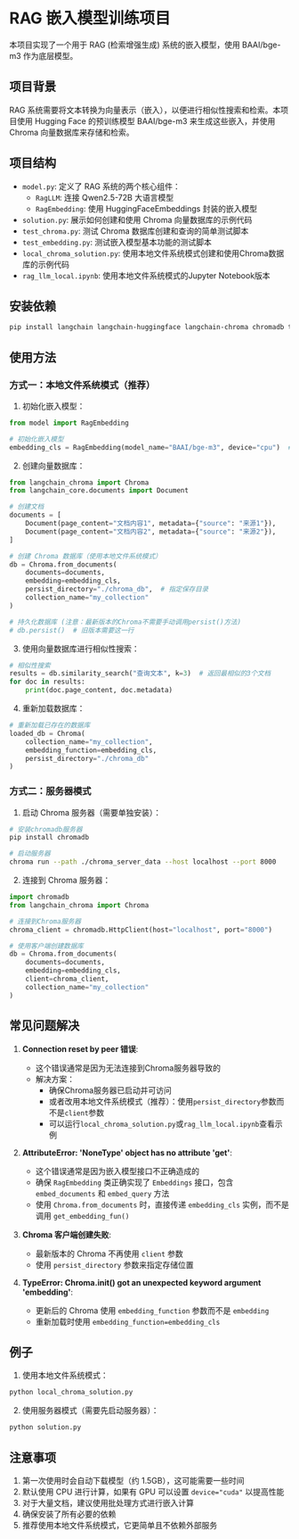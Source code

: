 # RAG 嵌入模型训练项目

本项目实现了一个用于 RAG (检索增强生成) 系统的嵌入模型，使用 BAAI/bge-m3 作为底层模型。

## 项目背景

RAG 系统需要将文本转换为向量表示（嵌入），以便进行相似性搜索和检索。本项目使用 Hugging Face 的预训练模型 BAAI/bge-m3 来生成这些嵌入，并使用 Chroma 向量数据库来存储和检索。

## 项目结构

- `model.py`: 定义了 RAG 系统的两个核心组件：
  - `RagLLM`: 连接 Qwen2.5-72B 大语言模型
  - `RagEmbedding`: 使用 HuggingFaceEmbeddings 封装的嵌入模型
- `solution.py`: 展示如何创建和使用 Chroma 向量数据库的示例代码
- `test_chroma.py`: 测试 Chroma 数据库创建和查询的简单测试脚本
- `test_embedding.py`: 测试嵌入模型基本功能的测试脚本
- `local_chroma_solution.py`: 使用本地文件系统模式创建和使用Chroma数据库的示例代码
- `rag_llm_local.ipynb`: 使用本地文件系统模式的Jupyter Notebook版本

## 安装依赖

```bash
pip install langchain langchain-huggingface langchain-chroma chromadb transformers torch
```

## 使用方法

### 方式一：本地文件系统模式（推荐）

1. 初始化嵌入模型：

```python
from model import RagEmbedding

# 初始化嵌入模型
embedding_cls = RagEmbedding(model_name="BAAI/bge-m3", device="cpu")  # 或 device="cuda" 使用 GPU
```

2. 创建向量数据库：

```python
from langchain_chroma import Chroma
from langchain_core.documents import Document

# 创建文档
documents = [
    Document(page_content="文档内容1", metadata={"source": "来源1"}),
    Document(page_content="文档内容2", metadata={"source": "来源2"}),
]

# 创建 Chroma 数据库（使用本地文件系统模式）
db = Chroma.from_documents(
    documents=documents,
    embedding=embedding_cls,
    persist_directory="./chroma_db",  # 指定保存目录
    collection_name="my_collection"
)

# 持久化数据库 (注意：最新版本的Chroma不需要手动调用persist()方法)
# db.persist()  # 旧版本需要这一行
```

3. 使用向量数据库进行相似性搜索：

```python
# 相似性搜索
results = db.similarity_search("查询文本", k=3)  # 返回最相似的3个文档
for doc in results:
    print(doc.page_content, doc.metadata)
```

4. 重新加载数据库：

```python
# 重新加载已存在的数据库
loaded_db = Chroma(
    collection_name="my_collection",
    embedding_function=embedding_cls,
    persist_directory="./chroma_db"
)
```

### 方式二：服务器模式

1. 启动 Chroma 服务器（需要单独安装）：

```bash
# 安装chromadb服务器
pip install chromadb

# 启动服务器
chroma run --path ./chroma_server_data --host localhost --port 8000
```

2. 连接到 Chroma 服务器：

```python
import chromadb
from langchain_chroma import Chroma

# 连接到Chroma服务器
chroma_client = chromadb.HttpClient(host="localhost", port="8000")

# 使用客户端创建数据库
db = Chroma.from_documents(
    documents=documents,
    embedding=embedding_cls,
    client=chroma_client,
    collection_name="my_collection"
)
```

## 常见问题解决

1. **Connection reset by peer 错误**:
   - 这个错误通常是因为无法连接到Chroma服务器导致的
   - 解决方案：
     - 确保Chroma服务器已启动并可访问
     - 或者改用本地文件系统模式（推荐）：使用`persist_directory`参数而不是`client`参数
     - 可以运行`local_chroma_solution.py`或`rag_llm_local.ipynb`查看示例

2. **AttributeError: 'NoneType' object has no attribute 'get'**:
   - 这个错误通常是因为嵌入模型接口不正确造成的
   - 确保 `RagEmbedding` 类正确实现了 `Embeddings` 接口，包含 `embed_documents` 和 `embed_query` 方法
   - 使用 `Chroma.from_documents` 时，直接传递 `embedding_cls` 实例，而不是调用 `get_embedding_fun()`

3. **Chroma 客户端创建失败**:
   - 最新版本的 Chroma 不再使用 `client` 参数
   - 使用 `persist_directory` 参数来指定存储位置

4. **TypeError: Chroma.__init__() got an unexpected keyword argument 'embedding'**:
   - 更新后的 Chroma 使用 `embedding_function` 参数而不是 `embedding`
   - 重新加载时使用 `embedding_function=embedding_cls`

## 例子

1. 使用本地文件系统模式：

```bash
python local_chroma_solution.py
```

2. 使用服务器模式（需要先启动服务器）：

```bash
python solution.py
```

## 注意事项

1. 第一次使用时会自动下载模型（约 1.5GB），这可能需要一些时间
2. 默认使用 CPU 进行计算，如果有 GPU 可以设置 `device="cuda"` 以提高性能
3. 对于大量文档，建议使用批处理方式进行嵌入计算
4. 确保安装了所有必要的依赖
5. 推荐使用本地文件系统模式，它更简单且不依赖外部服务 